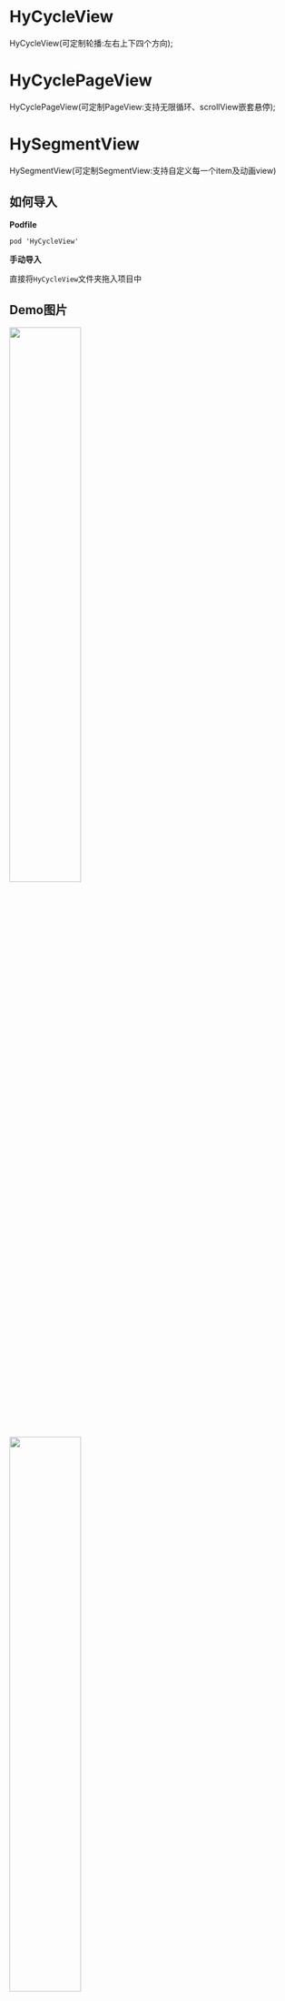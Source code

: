 # HyCycleView 
HyCycleView(可定制轮播:左右上下四个方向);
# HyCyclePageView  
HyCyclePageView(可定制PageView:支持无限循环、scrollView嵌套悬停); 
# HySegmentView
HySegmentView(可定制SegmentView:支持自定义每一个item及动画view)


## 如何导入

__Podfile__

```
pod 'HyCycleView'
```

__手动导入__

直接将`HyCycleView`文件夹拖入项目中

## Demo图片
<div>
<img src="https://github.com/hydreamit/HyCycleView/blob/master/Pictures/taobao.gif"  width="50%"/>
<img src="https://github.com/hydreamit/HyCycleView/blob/master/Pictures/tiktok.gif"  width="50%"/>
</div>
